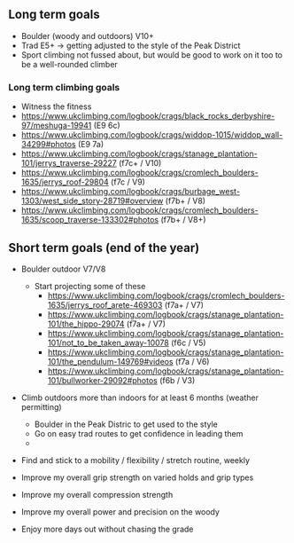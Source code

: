 ## Long term goals

- Boulder (woody and outdoors) V10+
- Trad E5+ -> getting adjusted to the style of the Peak District
- Sport climbing not fussed about, but would be good to work on it too to be a well-rounded climber

### Long term climbing goals

- Witness the fitness
- https://www.ukclimbing.com/logbook/crags/black_rocks_derbyshire-97/meshuga-19941 (E9 6c)
- https://www.ukclimbing.com/logbook/crags/widdop-1015/widdop_wall-34299#photos (E9 7a)
- https://www.ukclimbing.com/logbook/crags/stanage_plantation-101/jerrys_traverse-29227 (f7c+ / V10)
- https://www.ukclimbing.com/logbook/crags/cromlech_boulders-1635/jerrys_roof-29804 (f7c / V9)
- https://www.ukclimbing.com/logbook/crags/burbage_west-1303/west_side_story-28719#overview (f7b+ / V8)
- https://www.ukclimbing.com/logbook/crags/cromlech_boulders-1635/scoop_traverse-133302#photos (f7b+ / V8+)

## Short term goals (end of the year)

- Boulder outdoor V7/V8
    - Start projecting some of these
        - https://www.ukclimbing.com/logbook/crags/cromlech_boulders-1635/jerrys_roof_arete-469303 (f7a+ / V7)
        - https://www.ukclimbing.com/logbook/crags/stanage_plantation-101/the_hippo-29074 (f7a+ / V7)
        - https://www.ukclimbing.com/logbook/crags/stanage_plantation-101/not_to_be_taken_away-10078 (f6c / V5)
        - https://www.ukclimbing.com/logbook/crags/stanage_plantation-101/the_pendulum-149769#videos (f7a / V6)
        - https://www.ukclimbing.com/logbook/crags/stanage_plantation-101/bullworker-29092#photos (f6b / V3)

- Climb outdoors more than indoors for at least 6 months (weather permitting)
    - Boulder in the Peak Distric to get used to the style
    - Go on easy trad routes to get confidence in leading them
    - 

- Find and stick to a mobility / flexibility / stretch routine, weekly

- Improve my overall grip strength on varied holds and grip types

- Improve my overall compression strength

- Improve my overall power and precision on the woody

- Enjoy more days out without chasing the grade
